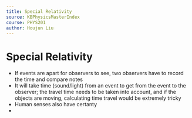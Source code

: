 ```yaml
---
title: Special Relativity
source: KBPhysicsMasterIndex
course: PHYS201
author: Houjun Liu
---
```


# Special Relativity

* If events are apart for observers to see, two observers have to record the time and compare notes
* It will take time (sound/light) from an event to get from the event to the observer; the travel time needs to be taken into account, and if the objects are moving, calculating time travel would be extremely tricky
* Human senses also have certanty
* 
